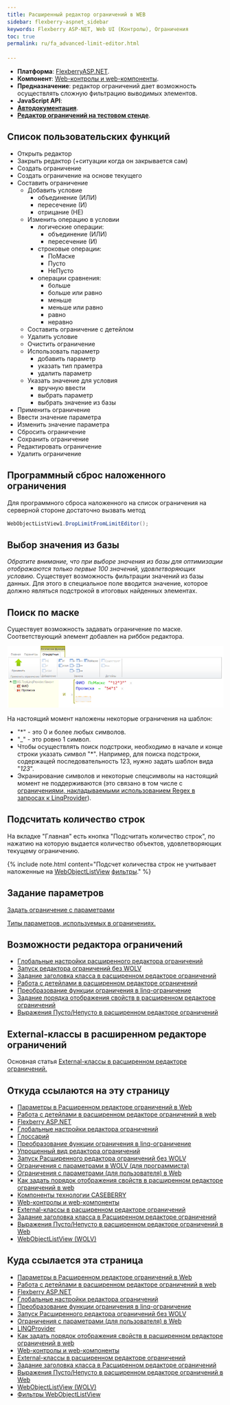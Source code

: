 ```yaml
---
title: Расширенный редактор ограничений в WEB
sidebar: flexberry-aspnet_sidebar
keywords: Flexberry ASP-NET, Web UI (Контролы), Ограничения
toc: true
permalink: ru/fa_advanced-limit-editor.html

---
```


* **Платформа**: [FlexberryASP.NET](fa_flexberry-a-s-p-n-e-t.html).
* **Компонент**: [Web-контролы и web-компоненты](fa_web-controls.html).
* **Предназначение**: редактор ограничений дает возможность осуществлять сложную фильтрацию выводимых элементов.
* **JavaScript API**:
* **[Автодокументация]()**.
* **[Редактор ограничений на тестовом стенде](http://ru:6158/ErrorForm.aspx)**.

## Список пользовательских функций

* Открыть редактор
* Закрыть редактор (+ситуации когда он закрывается сам)
* Создать ограничение
* Создать ограничение на основе текущего
* Составить ограничение
    + Добавить условие
        - объединение (ИЛИ)
        - пересечение (И)
        - отрицание (НЕ)
    + Изменить операцию в условии
        - логические операции:
            - объединение (ИЛИ)
            - пересечение (И)
        - строковые операции:
            - ПоМаске
            - Пусто
            - НеПусто
        - операции сравнения:
            - больше
            - больше или равно
            - меньше
            - меньше или равно
            - равно
            - неравно
    + Составить ограничение с детейлом
    + Удалить условие
    + Очистить ограничение
    + Использовать параметр
        - добавить параметр
        - указать тип праметра
        - удалить параметр
    + Указать значение для условия
        - вручную ввести
        - выбрать параметр
        - выбрать значение из базы
* Применить ограничение
* Ввести значение параметра
* Изменить значение параметра
* Сбросить ограничение
* Сохранить ограничение
* Редактировать ограничение
* Удалить ограничение

## Программный сброс наложенного ограничения
Для программного сброса наложенного на список ограничения на серверной стороне достаточно вызвать метод

```csharp
WebObjectListView1.DropLimitFromLimitEditor();
```

## Выбор значения из базы
*Обратите внимание, что при выборе значения из базы для оптимизации отображаются только первые 100 значений, удовлетворяющих условию.* 
Существует возможность фильтрации значений из базы данных. Для этого в специальное поле вводится значение, которое должно являться подстрокой в итоговых найденных элементах.

## Поиск по маске
Существует возможность задавать ограничение по маске. Соответствующий элемент добавлен на риббон редактора. 

![](/images/pages/products/flexberry-aspnet/ogranicheniye/limit-editor.png)

На настоящий момент наложены некоторые ограничения на шаблон:
* "*" - это 0 и более любых символов.
* "_" - это ровно 1 символ.
* Чтобы осуществлять поиск подстроки, необходимо в начале и конце строки указать символ "*". Например, для поиска подстроки, содержащей последовательность 123, нужно задать шаблон вида "*123*".
* Экранирование символов и некоторые спецсимволы на настоящий момент не поддерживаются (это связано в том числе с [ограничениями, накладываемыми использованием Regex в запросах к LinqProvider](https://flexberry.github.io/ru/fo_l-i-n-q-provider.html)).

## Подсчитать количество строк
На вкладке "Главная" есть кнопка "Подсчитать количество строк", по нажатию на которую выдается количество объектов, удовлетворяющих текущему ограничению.

{% include note.html content="Подсчет количества строк не учитывает наложенные на [WebObjectListView](web-object-list-view.html) [фильтры](fa_w-o-l-v-filters.html)." %}


## Задание параметров
[Задать ограничение с параметрами](fa_limit-with-parameters-for-user.html)

[Типы параметров, используемых в ограничениях.](fa_advanced-limit-editor-parameters.html)

## Возможности редактора ограничений

* [Глобальные настройки расширенного редактора ограничений](fa_global-web-limit-editor-settings.html)
* [Запуск редактора ограничений без WOLV](fa_limit-editor-without-w-o-l-v.html)
* [Задание заголовка класса в расширенном редакторе ограничений](fa_web-limit-editor-class-caption.html)
* [Работа с детейлами в расширенном редакторе ограничений](fa_details-at-adv-limit-editor.html)
* [Преобразование функции ограничения в linq-ограничение](fo_lcs-to-linq.html)
* [Задание порядка отображения свойств в расширенном редакторе ограничений](fa_set-prop-order-at-web-adv-limit-editor.html)
* [Выражения Пусто/Непусто в расширенном редакторе ограничений]()

## External-классы в расширенном редакторе ограничений
Основная статья [External-классы в расширенном редакторе ограничений.](fa_web-limit-editor-and-external-class.html)

## Откуда ссылаются на эту страницу

* [Параметры в Расширенном редакторе ограничений в Web](fa_advanced-limit-editor-parameters.html)
* [Работа с детейлами в расширенном редакторе ограничений в web](fa_details-at-adv-limit-editor.html)
* [Flexberry ASP.NET](fa_flexberry-a-s-p-n-e-t.html)
* [Глобальные настройки редактора ограничений](fa_global-web-limit-editor-settings.html)
* [Глоссарий](glossary.html)
* [Преобразование функции ограничения в linq-ограничение](fo_lcs-to-linq.html)
* [Упрощенный вид редактора ограничений](fw_limit-editor-simple-view.html)
* [Запуск Расширенного редактора ограничений без WOLV](fa_limit-editor-without-w-o-l-v.html)
* [Ограничения с параметрами в WOLV (для программиста)](fa_limit-with-parameters-for-developer.html)
* [Ограничения с параметрами (для пользователя) в Web](fa_limit-with-parameters-for-user.html)
* [Как задать порядок отображения свойств в расширенном редакторе ограничений в web](fa_set-prop-order-at-web-adv-limit-editor.html)
* [Компоненты технологии CASEBERRY]()
* [Web-контролы и web-компоненты](fa_web-controls.html)
* [External-классы в расширенном редакторе ограничений](fa_web-limit-editor-and-external-class.html)
* [Задание заголовка класса в Расширенном редакторе ограничений](fa_web-limit-editor-class-caption.html)
* [Выражения Пусто/Непусто в расширенном редакторе ограничений в Web](fa_web-limit-editor-is-null.html)
* [WebObjectListView (WOLV)]()

## Куда ссылается эта страница

* [Параметры в Расширенном редакторе ограничений в Web](fa_advanced-limit-editor-parameters.html)
* [Работа с детейлами в расширенном редакторе ограничений в web](fa_details-at-adv-limit-editor.html)
* [Flexberry ASP.NET](fa_flexberry-a-s-p-n-e-t.html)
* [Глобальные настройки редактора ограничений](fa_global-web-limit-editor-settings.html)
* [Преобразование функции ограничения в linq-ограничение](fo_lcs-to-linq.html)
* [Запуск Расширенного редактора ограничений без WOLV](fa_limit-editor-without-w-o-l-v.html)
* [Ограничения с параметрами (для пользователя) в Web](fa_limit-with-parameters-for-user.html)
* [LINQProvider](fo_l-i-n-q-provider.html)
* [Как задать порядок отображения свойств в расширенном редакторе ограничений в web](fa_set-prop-order-at-web-adv-limit-editor.html)
* [Web-контролы и web-компоненты](fa_web-controls.html)
* [External-классы в расширенном редакторе ограничений](fa_web-limit-editor-and-external-class.html)
* [Задание заголовка класса в Расширенном редакторе ограничений](fa_web-limit-editor-class-caption.html)
* [Выражения Пусто/Непусто в расширенном редакторе ограничений в Web](fa_web-limit-editor-is-null.html)
* [WebObjectListView (WOLV)]()
* [Фильтры WebObjectListView](fa_w-o-l-v-filters.html)